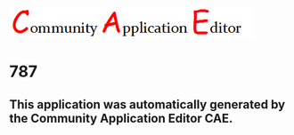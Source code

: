 ![CAE](https://github.com/CAE-Community-Application-Editor/CAE-Deployment-Temp/blob/master/img/logo.png)  

787
===================


This application was automatically generated by the Community Application Editor CAE.  
---------------
